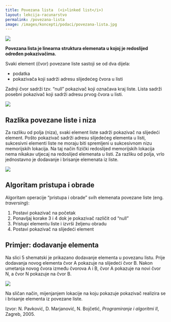 ```yaml
---
title: Povezana lista  (<i>linked list</i>)
layout: lekcija-racunarstvo
permalink: /povezana-lista
image: /images/koncepti/podaci/povezana-lista.jpg
---
```


![]({{page.image}})

**Povezana lista je linearna struktura elemenata u kojoj je redoslijed određen pokazivačima.**

Svaki element (čvor) povezane liste sastoji se od dva dijela:
- podatka
- pokazivača koji sadrži adresu slijedećeg čvora u listi

Zadnji čvor sadrži tzv. “null” pokazivač koji označava kraj liste. Lista sadrži posebni pokazivač koji sadrži adresu prvog čvora u listi.

![](https://upload.wikimedia.org/wikipedia/commons/thumb/6/6d/Singly-linked-list.svg/640px-Singly-linked-list.svg.png)

## Razlika povezane liste i niza

Za razliku od polja (niza), svaki element liste sadrži pokazivač na slijedeći element. Pošto pokazivač sadrži adresu slijedećeg elementa u listi, sukcesivni elementi liste ne moraju biti spremljeni u sukcesivnom nizu memorijskih lokacija. Na taj način fizički redoslijed memorijskih lokacija nema nikakav utjecaj na redoslijed elemenata u listi. Za razliku od polja, vrlo jednostavno je dodavanje i brisanje elemenata iz liste.

![](http://interactivepython.org/runestone/static/pythonds/_images/idea2.png)

## Algoritam pristupa i obrade

Algoritam operacije “pristupa i obrade” svih elemenata povezane liste (eng. *traversing*):

1. Postavi pokazivač na početak
2. Ponavljaj korake 3 i 4 dok je pokazivač različit od “null”
3. Pristupi elementu liste i izvrši željenu obradu
4. Postavi pokazivač na slijedeći element

## Primjer: dodavanje elementa

Na slici 5 shematski je prikazano dodavanje elementa u povezanu listu. Prije dodavanja novog elementa čvor A pokazuje na slijedeći čvor B. Nakon umetanja novog čvora između čvorova A i B, čvor A pokazuje na novi čvor N, a čvor N pokazuje na čvor B.

![](/images/koncepti/podaci/dodavanje-u-listu.png)

Na sličan način, mijenjanjem lokacije na koju pokazuje pokazivač realizira se i brisanje elementa iz povezane liste.


Izvor: N. Pavković, D. Marjanović, N. Bojčetić, *Programiranje i algoritmi II*, Zagreb, 2005.
